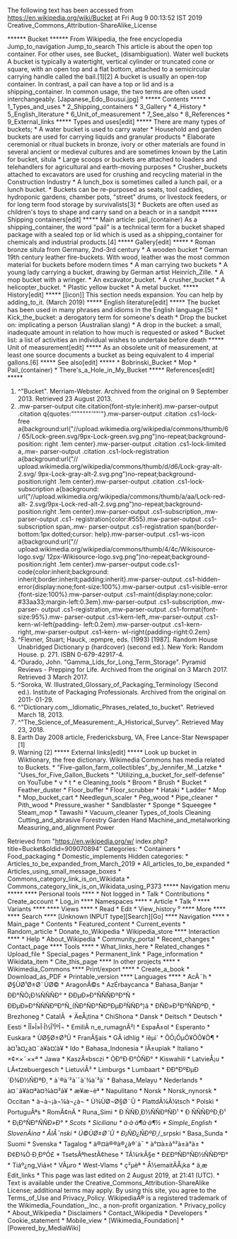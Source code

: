 The following text has been accessed from https://en.wikipedia.org/wiki/Bucket at Fri Aug 9 00:13:52 IST 2019
Creative_Commons_Attribution-ShareAlike_License





















****** Bucket ******
From Wikipedia, the free encyclopedia
Jump_to_navigation Jump_to_search
This article is about the open top container. For other uses, see Bucket_
(disambiguation).
Water well buckets
A bucket is typically a watertight, vertical cylinder or truncated cone or
square, with an open top and a flat bottom, attached to a semicircular carrying
handle called the bail.[1][2]
A bucket is usually an open-top container. In contrast, a pail can have a top
or lid and is a shipping_container. In common usage, the two terms are often
used interchangeably.
[Japanese_Edo_Bousui.jpg]
⁰
***** Contents *****
    * 1_Types_and_uses
    * 2_Shipping_containers
    * 3_Gallery
    * 4_History
    * 5_English_literature
    * 6_Unit_of_measurement
    * 7_See_also
    * 8_References
    * 9_External_links
***** Types and uses[edit] *****
There are many types of buckets;
    * A water bucket is used to carry water
    * Household and garden buckets are used for carrying liquids and granular
      products
    * Elaborate ceremonial or ritual buckets in bronze, ivory or other
      materials are found in several ancient or medieval cultures and are
      sometimes known by the Latin for bucket, situla
    * Large scoops or buckets are attached to loaders and telehandlers for
      agricultural and earth-moving purposes
    * Crusher_buckets attached to excavators are used for crushing and
      recycling material in the Construction Industry
    * A lunch_box is sometimes called a lunch pail, or a lunch bucket.
    * Buckets can be re-purposed as seats, tool caddies, hydroponic gardens,
      chamber pots, "street" drums, or livestock feeders, or for long term food
      storage by survivalists[3]
    * Buckets are often used as children's toys to shape and carry sand on a
      beach or in a sandpit
***** Shipping containers[edit] *****
Main article: pail_(container)
As a shipping_container, the word "pail" is a technical term for a bucket
shaped package with a sealed top or lid which is used as a shipping_container
for chemicals and industrial products.[4]
***** Gallery[edit] *****
    * Roman bronze situla from Germany, 2nd-3rd century
    * A wooden bucket
    * German 19th century leather fire-buckets. With wood, leather was the most
      common material for buckets before modern times
    * A man carrying two buckets
    * A young lady carrying a bucket, drawing by German artist Heinrich_Zille.
    * A mop bucket with a wringer.
    * An excavator_bucket.
    * A crusher_bucket
    * A helicopter_bucket.
    * Plastic yellow bucket
    * A metal bucket.
***** History[edit] *****
[[icon]] This section needs expansion. You can help by adding_to_it. (March
         2019)
***** English literature[edit] *****
The bucket has been used in many phrases and idioms in the English language.[5]
    * Kick_the_bucket: a derogatory term for someone's death
    * Drop the bucket on: implicating a person (Australian slang)
    * A drop in the bucket: a small, inadequate amount in relation to how much
      is requested or asked
    * Bucket list: a list of activities an individual wishes to undertake
      before death
***** Unit of measurement[edit] *****
As an obsolete unit of measurement, at least one source documents a bucket as
being equivalent to 4 imperial gallons.[6]
***** See also[edit] *****
    * Bobrinski_Bucket
    * Mop
    * Pail_(container)
    * There's_a_Hole_in_My_Bucket
***** References[edit] *****
   1. ^"Bucket". Merriam-Webster. Archived from the original on 9 September
      2013. Retrieved 23 August 2013.
   2. .mw-parser-output cite.citation{font-style:inherit}.mw-parser-output
      .citation q{quotes:"\"""\"""'""'"}.mw-parser-output .citation .cs1-lock-
      free a{background:url("//upload.wikimedia.org/wikipedia/commons/thumb/6/
      65/Lock-green.svg/9px-Lock-green.svg.png")no-repeat;background-position:
      right .1em center}.mw-parser-output .citation .cs1-lock-limited a,.mw-
      parser-output .citation .cs1-lock-registration a{background:url("//
      upload.wikimedia.org/wikipedia/commons/thumb/d/d6/Lock-gray-alt-2.svg/
      9px-Lock-gray-alt-2.svg.png")no-repeat;background-position:right .1em
      center}.mw-parser-output .citation .cs1-lock-subscription a{background:
      url("//upload.wikimedia.org/wikipedia/commons/thumb/a/aa/Lock-red-alt-
      2.svg/9px-Lock-red-alt-2.svg.png")no-repeat;background-position:right
      .1em center}.mw-parser-output .cs1-subscription,.mw-parser-output .cs1-
      registration{color:#555}.mw-parser-output .cs1-subscription span,.mw-
      parser-output .cs1-registration span{border-bottom:1px dotted;cursor:
      help}.mw-parser-output .cs1-ws-icon a{background:url("//
      upload.wikimedia.org/wikipedia/commons/thumb/4/4c/Wikisource-logo.svg/
      12px-Wikisource-logo.svg.png")no-repeat;background-position:right .1em
      center}.mw-parser-output code.cs1-code{color:inherit;background:
      inherit;border:inherit;padding:inherit}.mw-parser-output .cs1-hidden-
      error{display:none;font-size:100%}.mw-parser-output .cs1-visible-error
      {font-size:100%}.mw-parser-output .cs1-maint{display:none;color:
      #33aa33;margin-left:0.3em}.mw-parser-output .cs1-subscription,.mw-parser-
      output .cs1-registration,.mw-parser-output .cs1-format{font-size:95%}.mw-
      parser-output .cs1-kern-left,.mw-parser-output .cs1-kern-wl-left{padding-
      left:0.2em}.mw-parser-output .cs1-kern-right,.mw-parser-output .cs1-kern-
      wl-right{padding-right:0.2em}
   3. ^Flexner, Stuart; Hauck, :epmpre, eds. (1993) [1987]. Random House
      Unabridged Dictionary p (hardcover) (second ed.). New York: Random House.
      p. 271. ISBN 0-679-42917-4.
   4. ^Durado, John. "Gamma_Lids_for_Long_Term_Storage". Pyramid Reviews -
      Prepping for Life. Archived from the original on 3 March 2017. Retrieved
      3 March 2017.
   5. ^Soroka, W. Illustrated_Glossary_of_Packaging_Terminology (Second ed.).
      Institute of Packaging Professionals. Archived from the original on 2011-
      01-29.
   6. ^"Dictionary.com,_Idiomatic_Phrases_related_to_bucket". Retrieved March
      18, 2013.
   7. ^"The_Science_of_Measurement:_A_Historical_Survey". Retrieved May 23,
      2018.
   1. Earth Day 2008 article, Fredericksburg, VA, Free Lance-Star Newspaper [1]
   2. Warning [2]
***** External links[edit] *****
 Look up bucket in Wiktionary, the free dictionary.
 Wikimedia Commons has media related to Buckets.
    * "Five-gallon_farm_collectibles"_by_Jennifer_M._Latzke
    * "Uses_for_Five_Gallon_Buckets
    * "Utilizing_a_bucket_for_self-defense" on YouTube
    * v
    * t
    * e
Cleaning_tools
    * Broom
    * Brush
    * Bucket
    * Feather_duster
    * Floor_buffer
    * Floor_scrubber
    * Hataki
    * Ladder
    * Mop
    * Mop_bucket_cart
    * Needlegun_scaler
    * Peg_wood
    * Pipe_cleaner
    * Pith_wood
    * Pressure_washer
    * Sandblaster
    * Sponge
    * Squeegee
    * Steam_mop
    * Tawashi
    * Vacuum_cleaner
  Types_of_tools
      Cleaning
      Cutting_and_abrasive
      Forestry
      Garden
      Hand
      Machine_and_metalworking
      Measuring_and_alignment
      Power

Retrieved from "https://en.wikipedia.org/w/
index.php?title=Bucket&oldid=909070894"
Categories:
    * Containers
    * Food_packaging
    * Domestic_implements
Hidden categories:
    * Articles_to_be_expanded_from_March_2019
    * All_articles_to_be_expanded
    * Articles_using_small_message_boxes
    * Commons_category_link_is_on_Wikidata
    * Commons_category_link_is_on_Wikidata_using_P373
***** Navigation menu *****
**** Personal tools ****
    * Not logged in
    * Talk
    * Contributions
    * Create_account
    * Log_in
**** Namespaces ****
    * Article
    * Talk
⁰
**** Variants ****
**** Views ****
    * Read
    * Edit
    * View_history
⁰
**** More ****
**** Search ****
[Unknown INPUT type][Search][Go]
**** Navigation ****
    * Main_page
    * Contents
    * Featured_content
    * Current_events
    * Random_article
    * Donate_to_Wikipedia
    * Wikipedia_store
**** Interaction ****
    * Help
    * About_Wikipedia
    * Community_portal
    * Recent_changes
    * Contact_page
**** Tools ****
    * What_links_here
    * Related_changes
    * Upload_file
    * Special_pages
    * Permanent_link
    * Page_information
    * Wikidata_item
    * Cite_this_page
**** In other projects ****
    * Wikimedia_Commons
**** Print/export ****
    * Create_a_book
    * Download_as_PDF
    * Printable_version
**** Languages ****
    * AcÃ¨h
    * Ø§ÙØ¹Ø±Ø¨ÙØ©
    * AragonÃ©s
    * AzÉrbaycanca
    * Bahasa_Banjar
    * ÐÐ°ÑÒ¡Ð¾ÑÑÑÐ°
    * ÐÐµÐ»Ð°ÑÑÑÐºÐ°Ñ
    * ÐÐµÐ»Ð°ÑÑÑÐºÐ°Ñ_(ÑÐ°ÑÐ°ÑÐºÐµÐ²ÑÑÐ°)â
    * ÐÑÐ»Ð³Ð°ÑÑÐºÐ¸
    * Brezhoneg
    * CatalÃ 
    * ÄeÅ¡tina
    * ChiShona
    * Dansk
    * Deitsch
    * Deutsch
    * Eesti
    * ÎÎ»Î»Î·Î½Î¹ÎºÎ¬
    * EmiliÃ n_e_rumagnÃ²l
    * EspaÃ±ol
    * Esperanto
    * Euskara
    * ÙØ§Ø±Ø³Û
    * FranÃ§ais
    * GÃ idhlig
    * íêµ­ì´
    * ÕÕ¡ÕµÕ¥ÖÕ¥Õ¶
    * à¤¹à¤¿à¤¨à¥à¤¦à¥
    * Ido
    * Bahasa_Indonesia
    * IÃ±upiak
    * Italiano
    * ×¢××¨××ª
    * Jawa
    * KaszÃ«bsczi
    * ÒÐ°Ð·Ð°ÒÑÐ°
    * Kiswahili
    * LatvieÅ¡u
    * LÃ«tzebuergesch
    * LietuviÅ³
    * Limburgs
    * Lumbaart
    * ÐÐ°ÐºÐµÐ´Ð¾Ð½ÑÐºÐ¸
    * à´®à´²à´¯à´¾à´³à´
    * Bahasa_Melayu
    * Nederlands
    * à¤¨à¥à¤ªà¤¾à¤²à¥
    * æ¥æ¬èª
    * Napulitano
    * Norsk
    * Norsk_nynorsk
    * Occitan
    * à¬à¬¡à¬¼à¬¿à¬
    * Ù¾ÙØ¬Ø§Ø¨Û
    * PlattdÃ¼Ã¼tsch
    * Polski
    * PortuguÃªs
    * RomÃ¢nÄ
    * Runa_Simi
    * Ð ÑÑÐ¸Ð½ÑÑÐºÑÐ¹
    * Ð ÑÑÑÐºÐ¸Ð¹
    * Ð¡Ð°ÑÐ°_ÑÑÐ»Ð°
    * Scots
    * Sicilianu
    * à·à·à¶à·à¶½
    * Simple_English
    * SlovenÄina
    * ÅlÅ¯nski
    * Ú©ÙØ±Ø¯Û
    * Ð¡ÑÐ¿ÑÐºÐ¸_/_srpski
    * Basa_Sunda
    * Suomi
    * Svenska
    * Tagalog
    * à®¤à®®à®¿à®´à¯
    * à°¤à±à°²à±à°à±
    * Ð¢Ð¾Ò·Ð¸ÐºÓ£
    * TsetsÃªhestÃ¢hese
    * TÃ¼rkÃ§e
    * Ð£ÐºÑÐ°ÑÐ½ÑÑÐºÐ°
    * Tiáº¿ng_Viá»t
    * VÃµro
    * West-Vlams
    * ç²µèª
    * Å½emaitÄÅ¡ka
    * ä¸­æ
Edit_links
    * This page was last edited on 2 August 2019, at 21:41 (UTC).
    * Text is available under the Creative_Commons_Attribution-ShareAlike
      License; additional terms may apply. By using this site, you agree to the
      Terms_of_Use and Privacy_Policy. WikipediaÂ® is a registered trademark of
      the Wikimedia_Foundation,_Inc., a non-profit organization.
    * Privacy_policy
    * About_Wikipedia
    * Disclaimers
    * Contact_Wikipedia
    * Developers
    * Cookie_statement
    * Mobile_view
    * [Wikimedia_Foundation]
    * [Powered_by_MediaWiki]
